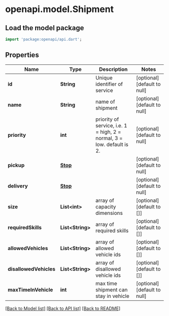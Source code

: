 # openapi.model.Shipment

## Load the model package
```dart
import 'package:openapi/api.dart';
```

## Properties
Name | Type | Description | Notes
------------ | ------------- | ------------- | -------------
**id** | **String** | Unique identifier of service | [optional] [default to null]
**name** | **String** | name of shipment | [optional] [default to null]
**priority** | **int** | priority of service, i.e. 1 &#x3D; high, 2 &#x3D; normal, 3 &#x3D; low. default is 2. | [optional] [default to null]
**pickup** | [**Stop**](Stop.md) |  | [optional] [default to null]
**delivery** | [**Stop**](Stop.md) |  | [optional] [default to null]
**size** | **List&lt;int&gt;** | array of capacity dimensions | [optional] [default to []]
**requiredSkills** | **List&lt;String&gt;** | array of required skills | [optional] [default to []]
**allowedVehicles** | **List&lt;String&gt;** | array of allowed vehicle ids | [optional] [default to []]
**disallowedVehicles** | **List&lt;String&gt;** | array of disallowed vehicle ids | [optional] [default to []]
**maxTimeInVehicle** | **int** | max time shipment can stay in vehicle | [optional] [default to null]

[[Back to Model list]](../README.md#documentation-for-models) [[Back to API list]](../README.md#documentation-for-api-endpoints) [[Back to README]](../README.md)


